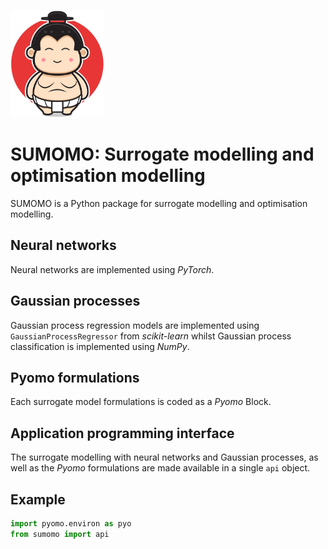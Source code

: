 <img
  src="sumo.jpeg"
  alt="A sumo"
  width=150>

# SUMOMO: Surrogate modelling and optimisation modelling
SUMOMO is a Python package for surrogate modelling and optimisation modelling.

## Neural networks
Neural networks are implemented using *PyTorch*.

## Gaussian processes
Gaussian process regression models are implemented using `GaussianProcessRegressor` from *scikit-learn* whilst Gaussian process classification is implemented using *NumPy*.

## Pyomo formulations
Each surrogate model formulations is coded as a *Pyomo* Block.

## Application programming interface
The surrogate modelling with neural networks and Gaussian processes, as well as the *Pyomo* formulations are made available in a single `api` object.

## Example
```python
import pyomo.environ as pyo
from sumomo import api
```
